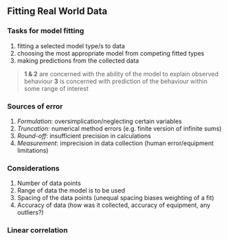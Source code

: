 Fitting Real World Data
---

### Tasks for model fitting

1. fitting a selected model type/s to data
2. choosing the most appropriate model from competing fitted types
3. making predictions from the collected data

> **1 & 2** are concerned with the ability of the model to explain observed behaviour
> **3** is concerned with prediction of the behaviour within some range of interest



### Sources of error

1. *Formulation*: oversimplication/neglecting certain variables
2. *Truncation*: numerical method errors (e.g. finite version of infinite sums)
3. *Round-off*: insufficient precision in calculations
4. *Measurement*: imprecision in data collection (human error/equipment limitations)



### Considerations

1. Number of data points
2. Range of data the model is to be used
3. Spacing of the data points (unequal spacing biases weighting of a fit)
4. Accuracy of data (how was it collected, accuracy of equipment, any outliers?)



### Linear correlation
